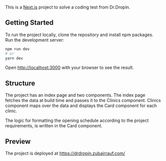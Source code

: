 This is a [Next.js](https://nextjs.org/) project to solve a coding test from Dr.Dropin.

## Getting Started

To run the project locally, clone the repository and install npm packages.
Run the development server:

```bash
npm run dev
# or
yarn dev
```

Open [http://localhost:3000](http://localhost:3000) with your browser to see the result.

## Structure

The project has an index page and two components. The index page fetches the data at build time and passes it to the Clinics component. Clinics component maps over the data and displays the Card component for each clinic.

The logic for formatting the opening schedule according to the project requirements, is written in the Card component.

## Preview

The project is deployed at https://drdropin.zubairrauf.com/
